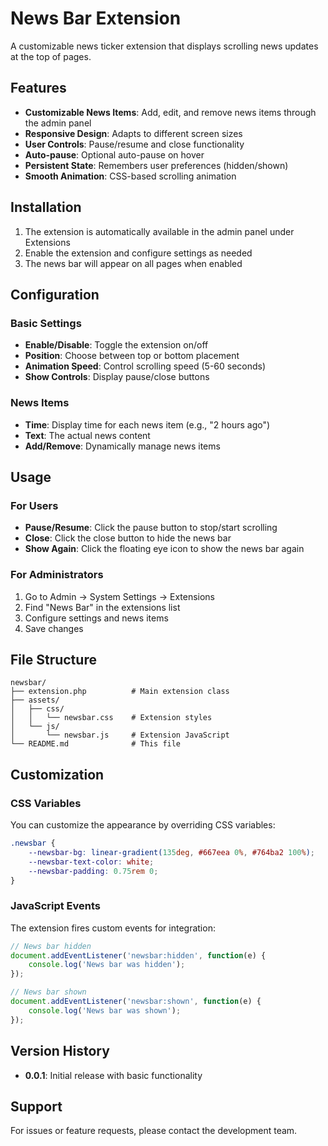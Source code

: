 # News Bar Extension

A customizable news ticker extension that displays scrolling news updates at the top of pages.

## Features

- **Customizable News Items**: Add, edit, and remove news items through the admin panel
- **Responsive Design**: Adapts to different screen sizes
- **User Controls**: Pause/resume and close functionality
- **Auto-pause**: Optional auto-pause on hover
- **Persistent State**: Remembers user preferences (hidden/shown)
- **Smooth Animation**: CSS-based scrolling animation

## Installation

1. The extension is automatically available in the admin panel under Extensions
2. Enable the extension and configure settings as needed
3. The news bar will appear on all pages when enabled

## Configuration

### Basic Settings

- **Enable/Disable**: Toggle the extension on/off
- **Position**: Choose between top or bottom placement
- **Animation Speed**: Control scrolling speed (5-60 seconds)
- **Show Controls**: Display pause/close buttons

### News Items

- **Time**: Display time for each news item (e.g., "2 hours ago")
- **Text**: The actual news content
- **Add/Remove**: Dynamically manage news items

## Usage

### For Users

- **Pause/Resume**: Click the pause button to stop/start scrolling
- **Close**: Click the close button to hide the news bar
- **Show Again**: Click the floating eye icon to show the news bar again

### For Administrators

1. Go to Admin → System Settings → Extensions
2. Find "News Bar" in the extensions list
3. Configure settings and news items
4. Save changes

## File Structure

```
newsbar/
├── extension.php          # Main extension class
├── assets/
│   ├── css/
│   │   └── newsbar.css    # Extension styles
│   └── js/
│       └── newsbar.js     # Extension JavaScript
└── README.md              # This file
```

## Customization

### CSS Variables

You can customize the appearance by overriding CSS variables:

```css
.newsbar {
    --newsbar-bg: linear-gradient(135deg, #667eea 0%, #764ba2 100%);
    --newsbar-text-color: white;
    --newsbar-padding: 0.75rem 0;
}
```

### JavaScript Events

The extension fires custom events for integration:

```javascript
// News bar hidden
document.addEventListener('newsbar:hidden', function(e) {
    console.log('News bar was hidden');
});

// News bar shown
document.addEventListener('newsbar:shown', function(e) {
    console.log('News bar was shown');
});
```

## Version History

- **0.0.1**: Initial release with basic functionality

## Support

For issues or feature requests, please contact the development team.

